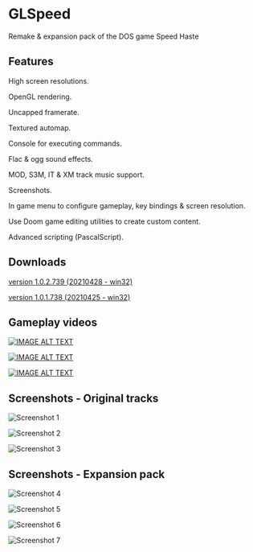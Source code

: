 # GLSpeed
 Remake & expansion pack of the DOS game Speed Haste


## Features
High screen resolutions.

OpenGL rendering.

Uncapped framerate.

Textured automap.

Console for executing commands.

Flac & ogg sound effects.

MOD, S3M, IT & XM track music support.

Screenshots.

In game menu to configure gameplay, key bindings & screen resolution.

Use Doom game editing utilities to create custom content.

Advanced scripting (PascalScript).

## Downloads
[version 1.0.2.739 (20210428 - win32)](https://sourceforge.net/projects/speed-game/files/GLSpeed_1.0/GLSpeed_1.0.2.739_bin.zip/download)

[version 1.0.1.738 (20210425 - win32)](https://sourceforge.net/projects/speed-game/files/GLSpeed_1.0/GLSpeed_1.0.1.738_bin.zip/download)

## Gameplay videos

[![IMAGE ALT TEXT](http://img.youtube.com/vi/pDM3Rfhn0XE/0.jpg)](http://www.youtube.com/watch?v=pDM3Rfhn0XE "GLSpeed - Track #1 video")

[![IMAGE ALT TEXT](http://img.youtube.com/vi/xVJXXHOoRS4/0.jpg)](http://www.youtube.com/watch?v=xVJXXHOoRS4 "GLSpeed - Custom Track - The stadium")

[![IMAGE ALT TEXT](http://img.youtube.com/vi/X_CleOkjaI0/0.jpg)](http://www.youtube.com/watch?v=X_CleOkjaI0 "GLSpeed - Custom Track - The airport")


## Screenshots - Original tracks


![Screenshot 1](https://i.postimg.cc/13TDdH1h/SSHOT-Speed-20210424-211656741.png "Screenshot 1")

![Screenshot 2](https://i.postimg.cc/pTMzWLds/SSHOT-Speed-20210424-211955171.png "Screenshot 2")

![Screenshot 3](https://i.postimg.cc/xCGHcVJn/SSHOT-Speed-20210424-212218059.png "Screenshot 3")

## Screenshots - Expansion pack


![Screenshot 4](https://i.postimg.cc/134pMdTr/SSHOT-Speed-20210424-212828913.png "Screenshot 4")

![Screenshot 5](https://i.postimg.cc/90W99gZT/SSHOT-Speed-20210424-213026992.png "Screenshot 5")

![Screenshot 6](https://i.postimg.cc/NG4mtYvx/SSHOT-Speed-20210424-213129987.png "Screenshot 6")

![Screenshot 7](https://i.postimg.cc/5tC8WCfH/SSHOT-Speed-20210424-213218431.png "Screenshot 7")

